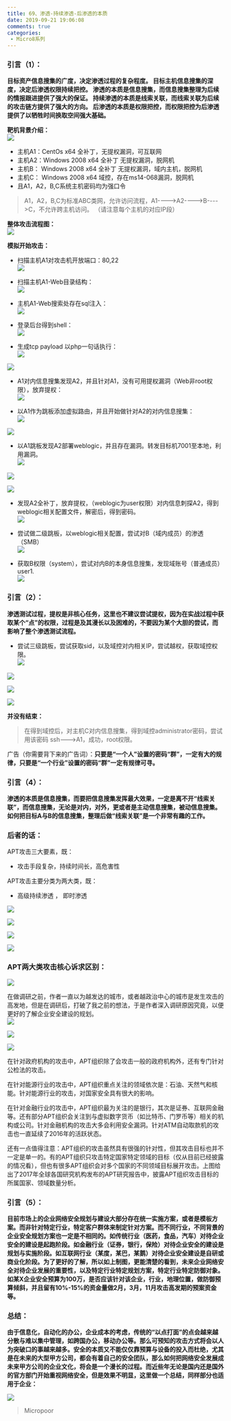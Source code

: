 ```yaml
---
title: 69、渗透-持续渗透-后渗透的本质
date: 2019-09-21 19:06:08
comments: true
categories: 
 - Micro8系列
---
```




### 引言（1）：

**目标资产信息搜集的广度，决定渗透过程的复杂程度。
目标主机信息搜集的深度，决定后渗透权限持续把控。
渗透的本质是信息搜集，而信息搜集整理为后续的情报跟进提供了强大的保证。
持续渗透的本质是线索关联，而线索关联为后续的攻击链方提供了强大的方向。
后渗透的本质是权限把控，而权限把控为后渗透提供了以牺牲时间换取空间强大基础。**

**靶机背景介绍：**  
![](../do/media/eb0714612b4e03133ba10e14ef174b4c.jpg)

* 主机A1：CentOs x64 全补丁，无提权漏洞，可互联网  
* 主机A2：Windows 2008 x64 全补丁 无提权漏洞，脱网机  
* 主机B： Windows 2008 x64 全补丁 无提权漏洞，域内主机，脱网机  
* 主机C： Windows 2008 x64 域控，存在ms14-068漏洞，脱网机  
* 且A1，A2，B,C系统主机密码均为强口令

>   A1，A2，B,C为标准ABC类网，允许访问流程，A1----\>A2----\>B----\>C，不允许跨主机访问。
>   （请注意每个主机的对应IP段）

**整体攻击流程图：**  
![](../do/media/0e9ff50f2d0823e678528868b243ccce.jpg)

**模拟开始攻击：**  

* 扫描主机A1对攻击机开放端口：80,22  
![](../do/media/fad85d3505b5e71286df9d301f167de2.jpg)

* 扫描主机A1-Web目录结构：  
![](../do/media/813af1b732caf9c0adce3dade376694f.jpg)

* 主机A1-Web搜索处存在sql注入：  
![](../do/media/9a59cdceb1ea09a49a82f81eb778003b.jpg)

* 登录后台得到shell：  
![](../do/media/ad06e8c45d69e5e450aa3c379ef04eee.jpg)

* 生成tcp payload 以php一句话执行：  
![](../do/media/89c0851c3482a55632b708c5bce2ad18.jpg)  

![](../do/media/a5b217214c10db82110bcb34a166a53f.jpg)

* A1对内信息搜集发现A2，并且针对A1，没有可用提权漏洞（Web非root权限），放弃提权：  
![](../do/media/7f18b933fee393c1150a36f603ca5aac.jpg)

* 以A1作为跳板添加虚拟路由，并且开始做针对A2的对内信息搜集：  
![](../do/media/3d57cf1f1005ba4254aa57971286df86.jpg)

![](../do/media/9977d347d014885a6b6f051ecf337acd.jpg)

* 以A1跳板发现A2部署weblogic，并且存在漏洞。转发目标机7001至本地，利用漏洞。  
![](../do/media/278d82913ceca2d619234f4a602c908d.jpg)

![](../do/media/e3ee48eafcd1322980a2a2b4dbc81161.jpg)

![](../do/media/ec698d2c28ce34078f6fb28955826036.jpg)

* 发现A2全补丁，放弃提权，（weblogic为user权限）对内信息刺探A2，得到 weblogic相关配置文件，解密后，得到密码。  
![](../do/media/48ce8cfde97da6cc01a6310c13c93eba.jpg)

* 尝试做二级跳板，以weblogic相关配置，尝试对B（域内成员）的渗透（SMB）  
![](../do/media/b033dbb98df945e1629016daa8f715fa.jpg)

* 获取B权限（system），尝试对内B的本身信息搜集，发现域账号（普通成员）user1.  
![](../do/media/e6619fad61ae8258bbf571a061816eab.jpg)

### 引言（2）：

**渗透测试过程，提权是非核心任务，这里也不建议尝试提权，因为在实战过程中获取某个“点”的权限，过程是及其漫长以及困难的，不要因为某个大胆的尝试，而影响了整个渗透测试流程。**  

* 尝试三级跳板，尝试获取sid，以及域控对内相关IP，尝试越权，获取域控权限。  
![](../do/media/75a390348d0d82d12b741b71cc1077d4.jpg)  

![](../do/media/95e9d4bd457a3854dc2a181854aff847.jpg)

![](../do/media/1731a21414be63725aad1c9bc5f6e2ab.jpg)

![](../do/media/3fc9121169f8810f044902ea33ee6746.jpg)

**并没有结束：**  

>   在得到域控后，对主机C对内信息搜集，得到域控administrator密码，尝试用该密码 ssh--->A1，成功，root权限。

广告（你需要背下来的广告词）：**只要是“一个人”设置的密码“群”，一定有大的规律，只要是“一个行业”设置的密码“群”一定有规律可寻。**

### 引言（4）：
**渗透的本质是信息搜集，而要把信息搜集发挥最大效果，一定是离不开“线索关联”，而信息搜集，无论是对内，对外，更或者是主动信息搜集，被动信息搜集。如何把目标A与B的信息搜集，整理后做“线索关联”是一个非常有趣的工作。**

### 后者的话：

APT攻击三大要素，既：  
* 攻击手段复杂，持续时间长，高危害性

APT攻击主要分类为两大类，既：  
* 高级持续渗透 ， 即时渗透

![](../do/media/8114a948743a1acaf2b03562c850e7e6.jpg)

![](../do/media/8017d7d0aec4b49eb5a2bb73f23ab555.jpg)

![](../do/media/f8933631951866360ec8f45717feb0ce.jpg)

![](../do/media/9233e8ff54bca67e6d94c588116c541a.jpg)

### APT两大类攻击核心诉求区别：

![](../do/media/9334e9c3f86f584e6846e907ed5e1102.jpg)

在做调研之前，作者一直以为越发达的城市，或者越政治中心的城市是发生攻击的高发地，但是在调研后，打破了我之前的想法，于是作者深入调研原因究竟，以便更好的了解企业安全建设的规划。  
![](../do/media/cf5a7e83b5ce618b69373b15233eaf41.jpg)

![](../do/media/7e8216bd52b30af1c5d036552138ab49.jpg)

![](../do/media/86c77171801811fd8339cb4ed6e7e8fe.jpg)

在针对政府机构的攻击中，APT组织除了会攻击一般的政府机构外，还有专门针对公检法的攻击。

在针对能源行业的攻击中，APT组织重点关注的领域依次是：石油、天然气和核能。针对能源行业的攻击，对国家安全具有很大的影响。

在针对金融行业的攻击中，APT组织最为关注的是银行，其次是证券、互联网金融等。还有部分APT组织会关注到与虚拟数字货币（如比特币、门罗币等）相关的机构或公司。针对金融机构的攻击大多会利用安全漏洞。针对ATM自动取款机的攻击也一直延续了2016年的活跃状态。

还有一点值得注意：APT组织的攻击虽然具有很强的针对性，但其攻击目标也并不一定是单一的。有的APT组织只攻击特定国家特定领域的目标（仅从目前已经披露的情况看），但也有很多APT组织会对多个国家的不同领域目标展开攻击。上图给出了2017年全球各国研究机构发布的APT研究报告中，披露APT组织攻击目标的所属国家、领域数量分析。

### 引言（5）：

**目前市场上的企业网络安全规划与建设大部分存在统一实施方案，或者是模板方案。而非针对特定行业，特定客户群体来制定针对方案。而不同行业，不同背景的企业安全规划方案也一定是不相同的。如传统行业（医药，食品，汽车）对待企业安全的建设是起跑阶段。如金融行业（证券，银行，保险）对待企业安全的建设是规划与实施阶段。如互联网行业（某度，某巴，某鹅）对待企业安全建设是自研或商业化阶段。为了更好的了解，所以如上制图，更能清楚的看到，未来企业网络安全对待企业发展的重要性，以及特定行业特定规划方案，特定行业特定防御对象。如某X企业安全预算为100万，是否应该针对该企业，行业，地理位置，做防御预算倾斜，并且留有10%-15%的资金量做2月，3月，11月攻击高发期的预案资金等。**

### 总结：

**由于信息化，自动化的办公，企业成本的考虑，传统的“以点打面”的点会越来越分散与难以集中管理，如跨国办公，移动办公等。那么可预知的攻击方式将会以人为突破口的事越来越多。安全的本质又不能仅仅靠预算与设备的投入而杜绝，尤其是在未来的大型甲方公司，都会有着自己的安全团队，那么如何把网络安全发展成未来甲方公司的企业文化，将会是一个漫长的过程。而近些年无论是国内还是国外的官方部门开始重视网络安全，但是效果不明显，这里做一个总结，同样部分也适用于企业：**

![](../do/media/497fa9474fd0ae6063d5386ab214d69e.jpg)


>   Micropoor
